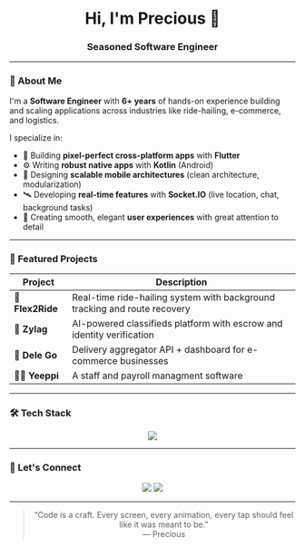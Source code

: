 
<!-- Name and title -->
<h1 align="center">Hi, I'm Precious 👋</h1>
<h3 align="center">Seasoned Software Engineer</h3>

---

### 🧠 About Me

I'm a **Software Engineer** with **6+ years** of hands-on experience building and scaling applications across industries like ride-hailing, e-commerce, and logistics.

I specialize in:
- 📱 Building **pixel-perfect cross-platform apps** with **Flutter**
- ⚙️ Writing **robust native apps** with **Kotlin** (Android)
- 🧠 Designing **scalable mobile architectures** (clean architecture, modularization)
- 🛰️ Developing **real-time features** with **Socket.IO** (live location, chat, background tasks)
- 🎨 Creating smooth, elegant **user experiences** with great attention to detail

---

### 🚀 Featured Projects

| Project | Description |
|--------|-------------|
| 🚕 **Flex2Ride** | Real-time ride-hailing system with background tracking and route recovery |
| 🛒 **Zylag** | AI-powered classifieds platform with escrow and identity verification |
| 🚚 **Dele Go** | Delivery aggregator API + dashboard for e-commerce businesses |
| 🧑‍💻 **Yeeppi** | A staff and payroll managment software |

---

### 🛠 Tech Stack

<p align="center">
  <img src="https://skillicons.dev/icons?i=dart,flutter,kotlin,nodejs,firebase,mongodb,nestjs,git,java" />
</p>

---

### 🤝 Let's Connect

<p align="center">
  <a href="mailto:venbrinosoftwaredeveloper@gmail.com"><img src="https://img.shields.io/badge/Gmail-EA4335?style=for-the-badge&logo=gmail&logoColor=white" /></a>
  <a href="https://twitter.com/precioustagy"><img src="https://img.shields.io/badge/Twitter-1DA1F2?style=for-the-badge&logo=twitter&logoColor=white" /></a>
</p>

---

<blockquote align="center">
  “Code is a craft. Every screen, every animation, every tap should feel like it was meant to be.”<br />
  — Precious
</blockquote>
